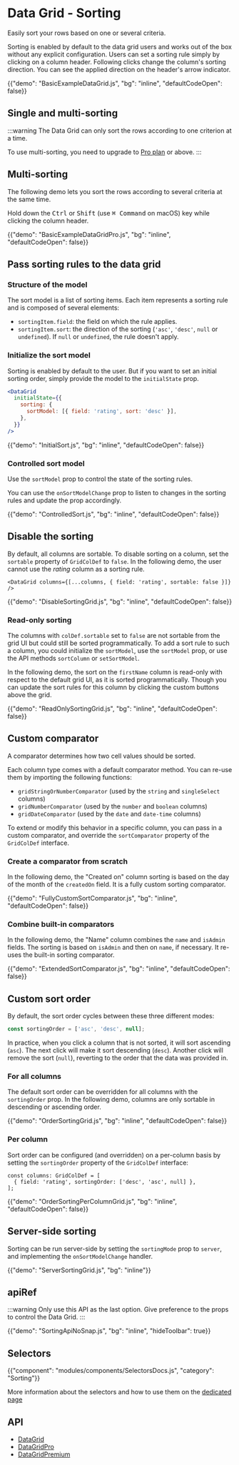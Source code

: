 # Data Grid - Sorting

<p class="description">Easily sort your rows based on one or several criteria.</p>

Sorting is enabled by default to the data grid users and works out of the box without any explicit configuration.
Users can set a sorting rule simply by clicking on a column header.
Following clicks change the column's sorting direction. You can see the applied direction on the header's arrow indicator.

{{"demo": "BasicExampleDataGrid.js", "bg": "inline", "defaultCodeOpen": false}}

## Single and multi-sorting

:::warning
The Data Grid can only sort the rows according to one criterion at a time.

To use multi-sorting, you need to upgrade to [Pro plan](/x/introduction/licensing/#pro-plan) or above.
:::

## Multi-sorting [<span class="plan-pro"></span>](/x/introduction/licensing/#pro-plan 'Pro plan')

The following demo lets you sort the rows according to several criteria at the same time.

Hold down the <kbd class="key">Ctrl</kbd> or <kbd class="key">Shift</kbd> (use <kbd class="key">⌘ Command</kbd> on macOS) key while clicking the column header.

{{"demo": "BasicExampleDataGridPro.js", "bg": "inline", "defaultCodeOpen": false}}

## Pass sorting rules to the data grid

### Structure of the model

The sort model is a list of sorting items.
Each item represents a sorting rule and is composed of several elements:

- `sortingItem.field`: the field on which the rule applies.
- `sortingItem.sort`: the direction of the sorting (`'asc'`, `'desc'`, `null` or `undefined`). If `null` or `undefined`, the rule doesn't apply.

### Initialize the sort model

Sorting is enabled by default to the user.
But if you want to set an initial sorting order, simply provide the model to the `initialState` prop.

```jsx
<DataGrid
  initialState={{
    sorting: {
      sortModel: [{ field: 'rating', sort: 'desc' }],
    },
  }}
/>
```

{{"demo": "InitialSort.js", "bg": "inline", "defaultCodeOpen": false}}

### Controlled sort model

Use the `sortModel` prop to control the state of the sorting rules.

You can use the `onSortModelChange` prop to listen to changes in the sorting rules and update the prop accordingly.

{{"demo": "ControlledSort.js", "bg": "inline", "defaultCodeOpen": false}}

## Disable the sorting

By default, all columns are sortable.
To disable sorting on a column, set the `sortable` property of `GridColDef` to `false`.
In the following demo, the user cannot use the _rating_ column as a sorting rule.

```tsx
<DataGrid columns={[...columns, { field: 'rating', sortable: false }]} />
```

{{"demo": "DisableSortingGrid.js", "bg": "inline", "defaultCodeOpen": false}}

### Read-only sorting

The columns with `colDef.sortable` set to `false` are not sortable from the grid UI but could still be sorted programmatically. To add a sort rule to such a column, you could initialize the `sortModel`, use the `sortModel` prop, or use the API methods `sortColumn` or `setSortModel`.

In the following demo, the sort on the `firstName` column is read-only with respect to the default grid UI, as it is sorted programmatically. Though you can update the sort rules for this column by clicking the custom buttons above the grid.

{{"demo": "ReadOnlySortingGrid.js", "bg": "inline", "defaultCodeOpen": false}}

## Custom comparator

A comparator determines how two cell values should be sorted.

Each column type comes with a default comparator method.
You can re-use them by importing the following functions:

- `gridStringOrNumberComparator` (used by the `string` and `singleSelect` columns)
- `gridNumberComparator` (used by the `number` and `boolean` columns)
- `gridDateComparator` (used by the `date` and `date-time` columns)

To extend or modify this behavior in a specific column, you can pass in a custom comparator, and override the `sortComparator` property of the `GridColDef` interface.

### Create a comparator from scratch

In the following demo, the "Created on" column sorting is based on the day of the month of the `createdOn` field.
It is a fully custom sorting comparator.

{{"demo": "FullyCustomSortComparator.js", "bg": "inline", "defaultCodeOpen": false}}

### Combine built-in comparators

In the following demo, the "Name" column combines the `name` and `isAdmin` fields.
The sorting is based on `isAdmin` and then on `name`, if necessary. It re-uses the built-in sorting comparator.

{{"demo": "ExtendedSortComparator.js", "bg": "inline", "defaultCodeOpen": false}}

## Custom sort order

By default, the sort order cycles between these three different modes:

```jsx
const sortingOrder = ['asc', 'desc', null];
```

In practice, when you click a column that is not sorted, it will sort ascending (`asc`).
The next click will make it sort descending (`desc`). Another click will remove the sort (`null`), reverting to the order that the data was provided in.

### For all columns

The default sort order can be overridden for all columns with the `sortingOrder` prop.
In the following demo, columns are only sortable in descending or ascending order.

{{"demo": "OrderSortingGrid.js", "bg": "inline", "defaultCodeOpen": false}}

### Per column

Sort order can be configured (and overridden) on a per-column basis by setting the `sortingOrder` property of the `GridColDef` interface:

```tsx
const columns: GridColDef = [
  { field: 'rating', sortingOrder: ['desc', 'asc', null] },
];
```

{{"demo": "OrderSortingPerColumnGrid.js", "bg": "inline", "defaultCodeOpen": false}}

## Server-side sorting

Sorting can be run server-side by setting the `sortingMode` prop to `server`, and implementing the `onSortModelChange` handler.

{{"demo": "ServerSortingGrid.js", "bg": "inline"}}

## apiRef

:::warning
Only use this API as the last option. Give preference to the props to control the Data Grid.
:::

{{"demo": "SortingApiNoSnap.js", "bg": "inline", "hideToolbar": true}}

## Selectors

{{"component": "modules/components/SelectorsDocs.js", "category": "Sorting"}}

More information about the selectors and how to use them on the [dedicated page](/x/react-data-grid/state/#access-the-state)

## API

- [DataGrid](/x/api/data-grid/data-grid/)
- [DataGridPro](/x/api/data-grid/data-grid-pro/)
- [DataGridPremium](/x/api/data-grid/data-grid-premium/)
